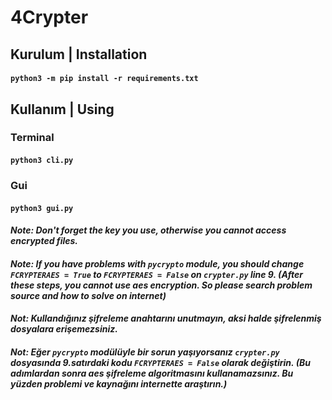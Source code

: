 # 4Crypter

<h2><strong>Kurulum | Installation</strong></h2>
<h4><strong><code>python3 -m pip install -r requirements.txt</code></strong></h4>

<h2><strong>Kullanım | Using</strong></h2>
<h3><strong>Terminal</strong></h3>
<h4><code><strong>python3 cli.py</strong></code></h4>

<h3><strong>Gui</strong></h3>
<h4><code><strong>python3 gui.py</strong></code></h4>

<h4><i>Note: Don't forget the key you use, otherwise you cannot access encrypted files.</i></h4>
<h4><i>Note: If you have problems with <code>pycrypto</code> module, you should change <code>FCRYPTERAES = True</code> to <code>FCRYPTERAES = False</code> on <code>crypter.py</code> line 9. (After these steps, you cannot use aes encryption. So please search problem source and how to solve on internet)</h4></i>
<h4><i>Not: Kullandığınız şifreleme anahtarını unutmayın, aksi halde şifrelenmiş dosyalara erişemezsiniz.</i></h4>
<h4><i>Not: Eğer <code>pycrypto</code> modülüyle bir sorun yaşıyorsanız <code>crypter.py</code> dosyasında 9.satırdaki kodu <code>FCRYPTERAES = False</code> olarak değiştirin. (Bu adımlardan sonra aes şifreleme algoritmasını kullanamazsınız. Bu yüzden problemi ve kaynağını internette araştırın.)</h4></i>
